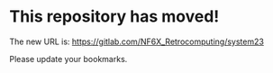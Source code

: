 # This repository has moved!

The new URL is: https://gitlab.com/NF6X_Retrocomputing/system23

Please update your bookmarks.
